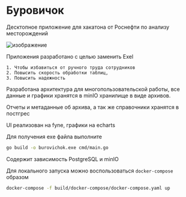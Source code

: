 # Буровичок

Десктопное приложение для хакатона от Роснефти по анализу месторождений

![изображение](https://github.com/user-attachments/assets/922251f6-5485-4721-a3be-274f14ca4467)

Приложения разработано с целью заменить Exel

    1. Чтобы избавиться от ручного труда сотрудников
    2. Повысить скорость обработки таблиц,
    3. Повысить надежность

Разработана архитектура для многопользовательской работы, все данные и графики хранятся в minIO хранилище в виде архивов.

Отчеты и метаданные об архива, а так же справочники хранятся в постгрес

UI реализован на fyne, графики на echarts

Для получения exe файла выполните

```Bash
go build -o burovichok.exe cmd/main.go
```

Содержит зависимость PostgreSQL и minIO

Для локального запуска можно воспользоваться `docker-compose` образом

```bash
docker-compose -f build/docker-compose/docker-compose.yaml up
```
